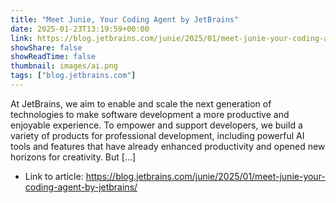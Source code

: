 ```yaml
---
title: "Meet Junie, Your Coding Agent by JetBrains"
date: 2025-01-23T13:19:59+00:00
link: https://blog.jetbrains.com/junie/2025/01/meet-junie-your-coding-agent-by-jetbrains/
showShare: false
showReadTime: false
thumbnail: images/ai.png
tags: ["blog.jetbrains.com"]
---
```

At JetBrains, we aim to enable and scale the next generation of technologies to make software development a more productive and enjoyable experience. To empower and support developers, we build a variety of products for professional development, including powerful AI tools and features that have already enhanced productivity and opened new horizons for creativity. But […]

- Link to article: https://blog.jetbrains.com/junie/2025/01/meet-junie-your-coding-agent-by-jetbrains/